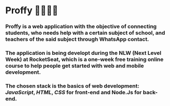 # Proffy 👨‍🏫👩‍🎓 
### Proffy is a web application with the objective of connecting students, who needs help with a certain subject of school, and teachers of the said subject through WhatsApp contact. 
### The application is being developt during the NLW (Next Level Week) at RocketSeat, which is a one-week free training online course to help people get started with web and mobile development. 
### The chosen stack is the basics of web development: *JavaScript*, *HTML*, *CSS* for front-end and Node.Js for back-end.

